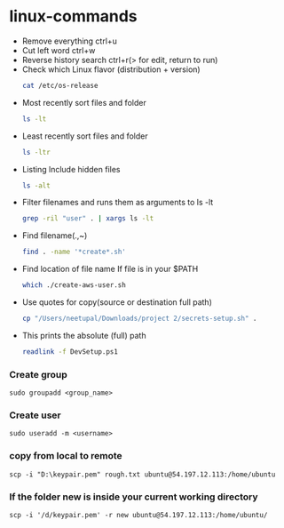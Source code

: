 # linux-commands

- Remove everything ctrl+u
- Cut left word ctrl+w
- Reverse history search ctrl+r(> for edit, return to run)
- Check which Linux flavor (distribution + version)
  ```sh
  cat /etc/os-release
  ```
- Most recently sort files and folder
  ```sh
  ls -lt
  ```
- Least recently sort files and folder
  ```sh
  ls -ltr
  ```
- Listing lnclude hidden files
  ```sh
  ls -alt
  ```
- Filter filenames and runs them as arguments to ls -lt
  ```sh
  grep -ril "user" . | xargs ls -lt
  ```
- Find filename(.,~)
  ```sh
  find . -name '*create*.sh'
  ```
- Find location of file name If file is in your $PATH
  ```sh
  which ./create-aws-user.sh
  ```
- Use quotes for copy(source or destination full path)
  ```sh
  cp "/Users/neetupal/Downloads/project 2/secrets-setup.sh" .
  ```
- This prints the absolute (full) path
  ```sh
  readlink -f DevSetup.ps1
  ```
### Create group
```
sudo groupadd <group_name>
```
### Create user
```
sudo useradd -m <username>
```
### copy from local to remote
```
scp -i "D:\keypair.pem" rough.txt ubuntu@54.197.12.113:/home/ubuntu
```
### If the folder new is inside your current working directory
```
scp -i '/d/keypair.pem' -r new ubuntu@54.197.12.113:/home/ubuntu/
```
